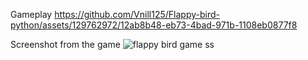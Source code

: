 Gameplay
https://github.com/Vnill125/Flappy-bird-python/assets/129762972/12ab8b48-eb73-4bad-971b-1108eb0877f8

Screenshot from the game
![flappy bird game ss](https://user-images.githubusercontent.com/129762972/236937156-be9ccb15-bd0a-4b66-917c-da9fc8d8259a.png)
